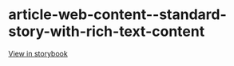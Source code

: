 # article-web-content--standard-story-with-rich-text-content

[View in storybook](https://raw.githack.com/Independent-Digital-News-and-Media-Ltd/indy-branch-review/PR-7617-sb/index.html?path=/story/article-web-content--standard-story-with-rich-text-content)
